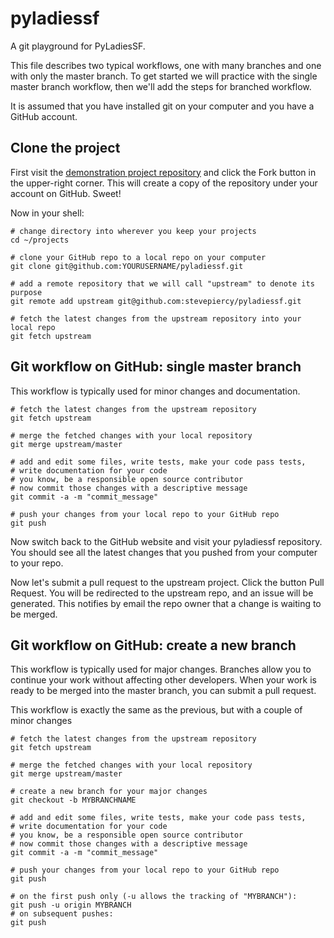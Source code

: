 pyladiessf
==========

A git playground for PyLadiesSF.

This file describes two typical workflows, one with many branches and one with only the master branch.  To get started we will practice with the single master branch workflow, then we'll add the steps for branched workflow.

It is assumed that you have installed git on your computer and you have a GitHub account.

Clone the project
-----------------

First visit the [demonstration project repository](https://github.com/stevepiercy/pyladiessf) and click the Fork button in the upper-right corner.  This will create a copy of the repository under your account on GitHub.  Sweet!

Now in your shell:

    # change directory into wherever you keep your projects
    cd ~/projects
    
    # clone your GitHub repo to a local repo on your computer
    git clone git@github.com:YOURUSERNAME/pyladiessf.git
    
    # add a remote repository that we will call "upstream" to denote its purpose
    git remote add upstream git@github.com:stevepiercy/pyladiessf.git
    
    # fetch the latest changes from the upstream repository into your local repo
    git fetch upstream

Git workflow on GitHub: single master branch
--------------------------------------------

This workflow is typically used for minor changes and documentation.

    # fetch the latest changes from the upstream repository
    git fetch upstream
    
    # merge the fetched changes with your local repository
    git merge upstream/master
    
    # add and edit some files, write tests, make your code pass tests,
    # write documentation for your code
    # you know, be a responsible open source contributor
    # now commit those changes with a descriptive message
    git commit -a -m "commit_message"
    
    # push your changes from your local repo to your GitHub repo
    git push
    
Now switch back to the GitHub website and visit your pyladiessf repository.  You should see all the latest changes that you pushed from your computer to your repo.

Now let's submit a pull request to the upstream project.  Click the button Pull Request.  You will be redirected to the upstream repo, and an issue will be generated.  This notifies by email the repo owner that a change is waiting to be merged.

Git workflow on GitHub: create a new branch
-------------------------------------------

This workflow is typically used for major changes.  Branches allow you to continue your work without affecting other developers.  When your work is ready to be merged into the master branch, you can submit a pull request.

This workflow is exactly the same as the previous, but with a couple of minor changes

    # fetch the latest changes from the upstream repository
    git fetch upstream
    
    # merge the fetched changes with your local repository
    git merge upstream/master
    
    # create a new branch for your major changes
    git checkout -b MYBRANCHNAME
    
    # add and edit some files, write tests, make your code pass tests,
    # write documentation for your code
    # you know, be a responsible open source contributor
    # now commit those changes with a descriptive message
    git commit -a -m "commit_message"
    
    # push your changes from your local repo to your GitHub repo
    git push
    
    # on the first push only (-u allows the tracking of "MYBRANCH"):
    git push -u origin MYBRANCH
    # on subsequent pushes:
    git push
